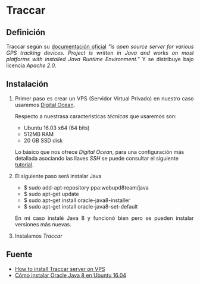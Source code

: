 Traccar
=====

## Definición

<p align="justify">
	Traccar según su <a href="https://github.com/tananaev/traccar">documentación oficial</a> <i> "is open source server for various GPS tracking devices. Project is written in Java and works on most platforms with installed Java Runtime Environment."</i> Y se distribuye bajo licencia <i>Apache 2.0</i>.
</p>

## Instalación

<ol>
	<li>
		<p align="justify">
			Primer paso es crear un VPS (Servidor Virtual Privado) en nuestro caso usaremos <a href="https://www.digitalocean.com/">Digital Ocean</a>.
		</p>
		<p align="justify">
			Respecto a nuestrasa caracteristicas <i>técnicas</i> que usaremos son:
		</p>
		<ul>
			<li>Ubuntu 16.03 x64 (64 bits)</li>
			<li>512MB RAM</li>
			<li>20 GB SSD disk</li>
		</ul>
		<p>
			Lo básico que nos ofrece <i>Digital Ocean</i>, para una configuración más detallada asociando las llaves <i>SSH</i> se puede consultar el siguiente <a href="https://github.com/ginppian/DigitalOcean-New_Drop_UpWith_Filezilla">tutorial</a>.
		</p>
	</li>
	<li>	
		<p align="justify">
			El siguiente paso será instalar Java
		</p>
		<ul>	
			<li>	
				$ sudo add-apt-repository ppa:webupd8team/java
			</li>
			<li>	
				$ sudo apt-get update
			</li>
			<li>	
				$ sudo apt-get install oracle-java8-installer
			</li>
			<li>	
				$ sudo apt-get install oracle-java8-set-default
			</li>
			</ul>
			<p align="justify">	
					En mi caso instalé Java 8 y funcionó bien pero se pueden instalar versiones más nuevas.
			</p>
	</li>
	<li>	
		<p align="justify">
			Instalamos <i>Traccar</i>
		</p>
		<ul>	
		</ul>
	</li>
</ol>

## Fuente

* <a href="https://www.traccar.org/forums/topic/how-to-install-traccar-server-on-vps/">How to install Traccar server on VPS</a>
* <a href="http://lobotuerto.com/blog/2014/08/26/como-instalar-oracle-java-en-ubuntu/">Cómo instalar Oracle Java 8 en Ubuntu 16.04</a>


